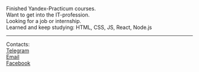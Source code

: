 Finished Yandex-Practicum courses.  
Want to get into the IT-profession.  
Looking for a job or internship.  
Learned and keep studying: HTML, CSS, JS, React, Node.js  
***
Contacts:  
[Telegram](https://t.me/maximkaschitskiy)  
[Email](mailto:maxim.kaschitskiy@yandex.ru)  
[Facebook](https://www.facebook.com/maxim.kaschitskiy/)  
